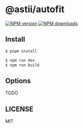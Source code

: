 # @astii/autofit

[![NPM version](https://img.shields.io/npm/v/@astii/autofit.svg?style=flat)](https://npmjs.com/package/@astii/autofit)
[![NPM downloads](http://img.shields.io/npm/dm/@astii/autofit.svg?style=flat)](https://npmjs.com/package/@astii/autofit)

## Install

```bash
$ pnpm install
```

```bash
$ npm run dev
$ npm run build
```

## Options

TODO

## LICENSE

MIT
